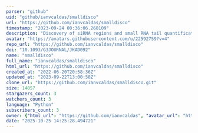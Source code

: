 ```yaml
---
parser: "github"
uid: "github/ianvcaldas/smalldisco"
url: "https://github.com/ianvcaldas/smalldisco"
timestamp: "2023-09-24 00:36:06.268109"
description: "Discovery of siRNA regions and small RNA tail quantification"
avatar: "https://avatars.githubusercontent.com/u/22592759?v=4"
repo_url: "https://github.com/ianvcaldas/smalldisco"
doi: "10.1093/G3JOURNAL/JKAD092"
name: "smalldisco"
full_name: "ianvcaldas/smalldisco"
html_url: "https://github.com/ianvcaldas/smalldisco"
created_at: "2022-06-20T20:58:36Z"
updated_at: "2023-09-22T13:00:58Z"
clone_url: "https://github.com/ianvcaldas/smalldisco.git"
size: 14057
stargazers_count: 3
watchers_count: 3
language: "Python"
subscribers_count: 3
owner: {"html_url": "https://github.com/ianvcaldas", "avatar_url": "https://avatars.githubusercontent.com/u/22592759?v=4", "login": "ianvcaldas", "type": "User"}
date: "2025-10-25 14:25:28.494721"
---
```


